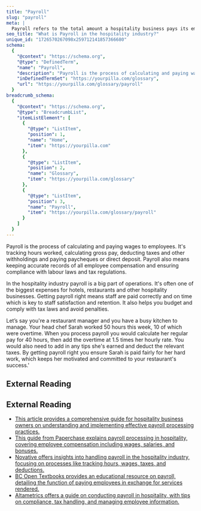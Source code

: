 ```yaml
---
title: "Payroll"
slug: "payroll"
meta: |
  Payroll refers to the total amount a hospitality business pays its employees, including wages, salaries, bonuses, and deductions. Efficient payroll management ensures staff satisfaction and operational success.
seo_title: "What is Payroll in the hospitality industry?"
unique_id: "1726570267098x259712141857366680"
schema:
  {
    "@context": "https://schema.org",
    "@type": "DefinedTerm",
    "name": "Payroll",
    "description": "Payroll is the process of calculating and paying wages to employees by tracking hours worked, calculating gross pay, deducting taxes and withholdings, and issuing paycheques or direct deposits while maintaining accurate records and compliance with labour laws and tax regulations.",
    "inDefinedTermSet": "https://yourpilla.com/glossary",
    "url": "https://yourpilla.com/glossary/payroll"
  }
breadcrumb_schema:
  {
    "@context": "https://schema.org",
    "@type": "BreadcrumbList",
    "itemListElement": [
      {
        "@type": "ListItem",
        "position": 1,
        "name": "Home",
        "item": "https://yourpilla.com"
      },
      {
        "@type": "ListItem",
        "position": 2,
        "name": "Glossary",
        "item": "https://yourpilla.com/glossary"
      },
      {
        "@type": "ListItem",
        "position": 3,
        "name": "Payroll",
        "item": "https://yourpilla.com/glossary/payroll"
      }
    ]
  }
---
```


Payroll is the process of calculating and paying wages to employees. It's tracking hours worked, calculating gross pay, deducting taxes and other withholdings and paying paycheques or direct deposit. Payroll also means keeping accurate records of all employee compensation and ensuring compliance with labour laws and tax regulations.

In the hospitality industry payroll is a big part of operations. It's often one of the biggest expenses for hotels, restaurants and other hospitality businesses. Getting payroll right means staff are paid correctly and on time which is key to staff satisfaction and retention. It also helps you budget and comply with tax laws and avoid penalties.

Let’s say you're a restaurant manager and you have a busy kitchen to manage. Your head chef Sarah worked 50 hours this week, 10 of which were overtime. When you process payroll you would calculate her regular pay for 40 hours, then add the overtime at 1.5 times her hourly rate. You would also need to add in any tips she's earned and deduct the relevant taxes. By getting payroll right you ensure Sarah is paid fairly for her hard work, which keeps her motivated and committed to your restaurant's success.'

## External Reading



## External Reading

*   [This article provides a comprehensive guide for hospitality business owners on understanding and implementing effective payroll processing practices.](https://altametrics.com/topics/essential-steps-for-processing-payroll-in-the-hospitality-industry/)
*   [This guide from Paperchase explains payroll processing in hospitality, covering employee compensation including wages, salaries, and bonuses.](https://www.paperchase.ac/management/paperchase-guide-to-payroll-processing-in-hospitality/)
*   [Novative offers insights into handling payroll in the hospitality industry, focusing on processes like tracking hours, wages, taxes, and deductions.](https://www.novative.com/en-us/the-most-useful-steps-to-handle-the-hospitality-payroll-scheduling-processes/)
*   [BC Open Textbooks provides an educational resource on payroll, detailing the function of paying employees in exchange for services rendered.](https://opentextbc.ca/humanresourcesinfoodservices/chapter/payroll/)
*   [Altametrics offers a guide on conducting payroll in hospitality, with tips on compliance, tax handling, and managing employee information.](https://altametrics.com/topics/how-to-do-payroll-in-the-hospitality-industry/)